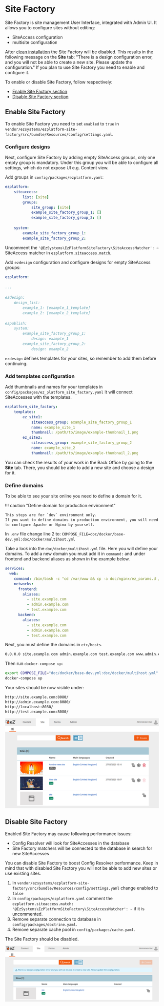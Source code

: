 # Site Factory

Site Factory is site management User Interface, integrated with Admin UI.
 It allows you to configure sites without editing:

- SiteAccess configuration
- multisite configuration

After [clean installation](../getting_started/install_ez_enterprise.md) the Site Factory will be disabled.
This results in the following message on the **Site** tab:
"There is a design configuration error, and you will not be able to create a new site. Please update the configuration."
If you plan to use Site Factory you need to enable and configure it.

To enable or disable Site Factory, follow respectively:

- [Enable Site Factory section](#enable-site-factory)
- [Disable Site Factory section](#disable-site-factory)

## Enable Site Factory

To enable Site Factory you need to set `enabled` to `true` in `vendor/ezsystems/ezplatform-site-factory/src/bundle/Resources/config/settings.yaml`.

### Configure designs

Next, configure Site Factory by adding empty SiteAccess groups, only one empty group is mandatory.
Under this group you will be able to configure all settings, which do not expose UI e.g. Content view.

Add groups in `config/packages/ezplatform.yaml`:

```yaml
ezplatform:
    siteaccess:
        list: [site]
        groups:
            site_group: [site]
            example_site_factory_group_1: []
            example_site_factory_group_2: []
            
    system:
        example_site_factory_group_1:
        example_site_factory_group_2:
```

Uncomment the `'@EzSystems\EzPlatformSiteFactory\SiteAccessMatcher': ~` SiteAccess matcher in `ezplatform.siteaccess.match`.
 
Add `ezdesign` configuration and configure designs for empty SiteAccess groups:

```yaml
ezplatform:

...

ezdesign:
    design_list:
        example_1: [example_1_template]
        example_2: [example_2_template]
        
ezpublish:
    system:
        example_site_factory_group_1:
            design: example_1
        example_site_factory_group_2:
            design: example_2
```

`ezdesign` defines templates for your sites, so remember to add them before continuing.

### Add templates configuration

Add thumbnails and names for your templates in `config/packages/ez_platform_site_factory.yaml`
It will connect SiteAccesses with the templates.

```yaml
ezplatform_site_factory:
    templates:
        ez_site1:
            siteaccess_group: example_site_factory_group_1
            name: example_site_1
            thumbnail: /path/to/image/example-thumbnail_1.png
        ez_site2:
            siteaccess_group: example_site_factory_group_2
            name: example_site_2
            thumbnail: /path/to/image/example-thumbnail_2.png
```

You can check the results of your work in the Back Office by going to the **Site** tab.
There, you should be able to add a new site and choose a design for it.

### Define domains 

To be able to see your site online you need to define a domain for it.

!!! caution "Define domain for production environment"

    This steps are for `dev` environment only.
    If you want to define domains in production environment, you will need to configure Apache or Nginx by yourself.

In `.env` file change line 2 to: `COMPOSE_FILE=doc/docker/base-dev.yml:doc/docker/multihost.yml`

Take a look into the `doc/docker/multihost.yml` file. 
Here you will define your domains. 
To add a new domain you must add it in `command:` and under frontend and backend aliases as shown in the example below.

```yaml hl_lines="3 6 11"
services:
  web:
    command: /bin/bash -c "cd /var/www && cp -a doc/nginx/ez_params.d /etc/nginx && bin/vhost.sh --host-name=site.example.com --host-alias='admin.example.com test.example.com' --template-file=doc/nginx/vhost.template > /etc/nginx/conf.d/default.conf && nginx -g 'daemon off;'"
    networks:
      frontend:
        aliases:
          - site.example.com
          - admin.example.com
          - test.example.com
      backend:
        aliases:
          - site.example.com
          - admin.example.com
          - test.example.com

```

Next, you must define the domains in `etc/hosts`.

```bash
0.0.0.0 site.example.com admin.example.com test.example.com www.admin.example.com
```

Then run `docker-compose up`: 

```bash
export COMPOSE_FILE="doc/docker/base-dev.yml:doc/docker/multihost.yml"
docker-compose up
```       

Your sites should be now visible under:

```
http://site.example.com:8080/
http://admin.example.com:8080/
http://localhost:8080/
http://test.example.com:8080/
```

![Site Factory site list](img/site_factory_site_list.png)

## Disable Site Factory

Enabled Site Factory may cause following performance issues:

- Config Resolver will look for SiteAccesses in the database
- Site Factory matchers will be connected to the database in search for new SiteAccesses

You can disable Site Factory to boost Config Resolver performance.
Keep in mind that with disabled Site Factory you will not be able to add new sites or use existing sites.

1. In `vendor/ezsystems/ezplatform-site-factory/src/bundle/Resources/config/settings.yaml` change enabled to `false`
1. In `config/packages/ezplatform.yaml` comment the `ezplatform.siteaccess.match: '@EzSystems\EzPlatformSiteFactory\SiteAccessMatcher': ~` if it is uncommented.
1. Remove separate connection to database in `config/packages/doctrine.yaml`.
1. Remove separate cache pool in `config/packages/cache.yaml`.

The Site Factory should be disabled.

![Site Factory disabled](img/site_factory_disabled.png)
